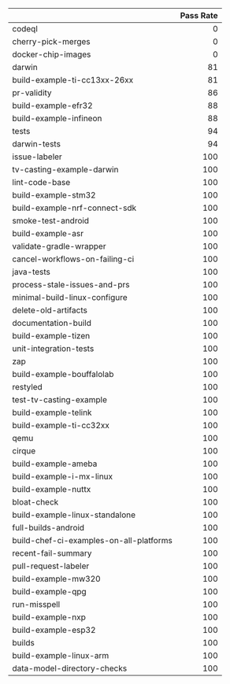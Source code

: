 |                                         |   Pass Rate |
|:----------------------------------------|------------:|
| codeql                                  |           0 |
| cherry-pick-merges                      |           0 |
| docker-chip-images                      |           0 |
| darwin                                  |          81 |
| build-example-ti-cc13xx-26xx            |          81 |
| pr-validity                             |          86 |
| build-example-efr32                     |          88 |
| build-example-infineon                  |          88 |
| tests                                   |          94 |
| darwin-tests                            |          94 |
| issue-labeler                           |         100 |
| tv-casting-example-darwin               |         100 |
| lint-code-base                          |         100 |
| build-example-stm32                     |         100 |
| build-example-nrf-connect-sdk           |         100 |
| smoke-test-android                      |         100 |
| build-example-asr                       |         100 |
| validate-gradle-wrapper                 |         100 |
| cancel-workflows-on-failing-ci          |         100 |
| java-tests                              |         100 |
| process-stale-issues-and-prs            |         100 |
| minimal-build-linux-configure           |         100 |
| delete-old-artifacts                    |         100 |
| documentation-build                     |         100 |
| build-example-tizen                     |         100 |
| unit-integration-tests                  |         100 |
| zap                                     |         100 |
| build-example-bouffalolab               |         100 |
| restyled                                |         100 |
| test-tv-casting-example                 |         100 |
| build-example-telink                    |         100 |
| build-example-ti-cc32xx                 |         100 |
| qemu                                    |         100 |
| cirque                                  |         100 |
| build-example-ameba                     |         100 |
| build-example-i-mx-linux                |         100 |
| build-example-nuttx                     |         100 |
| bloat-check                             |         100 |
| build-example-linux-standalone          |         100 |
| full-builds-android                     |         100 |
| build-chef-ci-examples-on-all-platforms |         100 |
| recent-fail-summary                     |         100 |
| pull-request-labeler                    |         100 |
| build-example-mw320                     |         100 |
| build-example-qpg                       |         100 |
| run-misspell                            |         100 |
| build-example-nxp                       |         100 |
| build-example-esp32                     |         100 |
| builds                                  |         100 |
| build-example-linux-arm                 |         100 |
| data-model-directory-checks             |         100 |